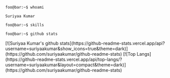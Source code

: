
```console
foo@bar:~$ whoami

Suriyaa Kumar
```
```console
foo@bar:~$ skills
```


```console
foo@bar:~$ github stats
```
<p class="left">
[![Suriyaa Kumar's github stats](https://github-readme-stats.vercel.app/api?username=suriyaakumar&show_icons=true&theme=dark)](https://github.com/suriyaakumar/github-readme-stats)
[![Top Langs](https://github-readme-stats.vercel.app/api/top-langs/?username=suriyaakumar&layout=compact&theme=dark)](https://github.com/suriyaakumar/github-readme-stats)
</p>
